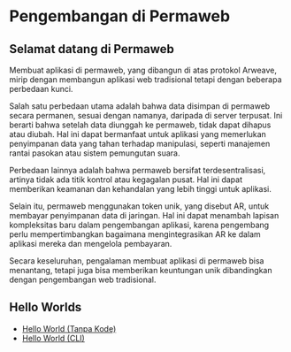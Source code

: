 # Pengembangan di Permaweb

## Selamat datang di Permaweb

Membuat aplikasi di permaweb, yang dibangun di atas protokol Arweave, mirip dengan membangun aplikasi web tradisional tetapi dengan beberapa perbedaan kunci.

Salah satu perbedaan utama adalah bahwa data disimpan di permaweb secara permanen, sesuai dengan namanya, daripada di server terpusat. Ini berarti bahwa setelah data diunggah ke permaweb, tidak dapat dihapus atau diubah. Hal ini dapat bermanfaat untuk aplikasi yang memerlukan penyimpanan data yang tahan terhadap manipulasi, seperti manajemen rantai pasokan atau sistem pemungutan suara.

Perbedaan lainnya adalah bahwa permaweb bersifat terdesentralisasi, artinya tidak ada titik kontrol atau kegagalan pusat. Hal ini dapat memberikan keamanan dan kehandalan yang lebih tinggi untuk aplikasi.

Selain itu, permaweb menggunakan token unik, yang disebut AR, untuk membayar penyimpanan data di jaringan. Hal ini dapat menambah lapisan kompleksitas baru dalam pengembangan aplikasi, karena pengembang perlu mempertimbangkan bagaimana mengintegrasikan AR ke dalam aplikasi mereka dan mengelola pembayaran.

Secara keseluruhan, pengalaman membuat aplikasi di permaweb bisa menantang, tetapi juga bisa memberikan keuntungan unik dibandingkan dengan pengembangan web tradisional.

## Hello Worlds

* [Hello World (Tanpa Kode)](./quick-starts/hw-no-code.md)
* [Hello World (CLI)](./quick-starts/hw-cli.md)